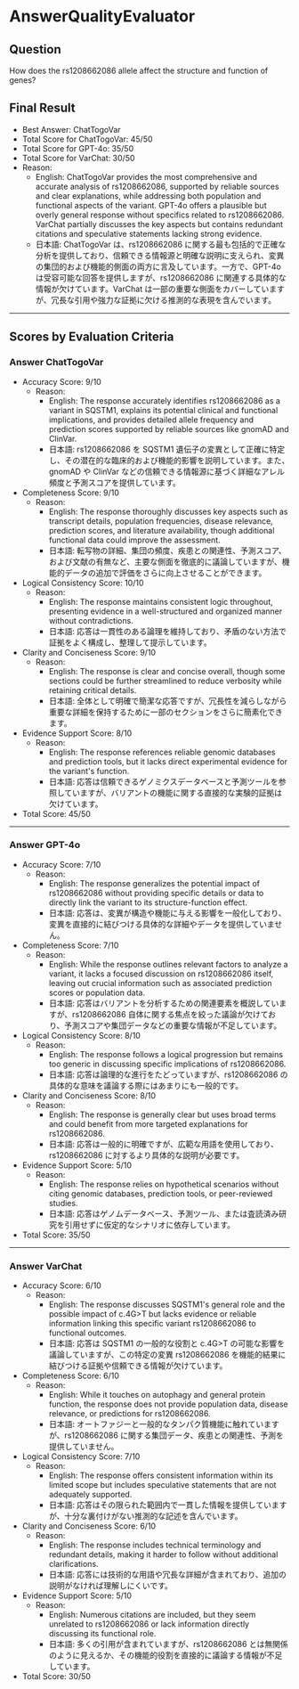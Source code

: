 # AnswerQualityEvaluator

## Question

How does the rs1208662086 allele affect the structure and function of genes?

## Final Result

- Best Answer: ChatTogoVar
- Total Score for ChatTogoVar: 45/50
- Total Score for GPT-4o: 35/50
- Total Score for VarChat: 30/50
- Reason:
  - English: ChatTogoVar provides the most comprehensive and accurate analysis of rs1208662086, supported by reliable sources and clear explanations, while addressing both population and functional aspects of the variant. GPT-4o offers a plausible but overly general response without specifics related to rs1208662086. VarChat partially discusses the key aspects but contains redundant citations and speculative statements lacking strong evidence.
  - 日本語: ChatTogoVar は、rs1208662086 に関する最も包括的で正確な分析を提供しており、信頼できる情報源と明確な説明に支えられ、変異の集団的および機能的側面の両方に言及しています。一方で、GPT-4o は受容可能な回答を提供しますが、rs1208662086 に関連する具体的な情報が欠けています。VarChat は一部の重要な側面をカバーしていますが、冗長な引用や強力な証拠に欠ける推測的な表現を含んでいます。

---

## Scores by Evaluation Criteria

### Answer ChatTogoVar
- Accuracy Score: 9/10
  - Reason: 
    - English: The response accurately identifies rs1208662086 as a variant in SQSTM1, explains its potential clinical and functional implications, and provides detailed allele frequency and prediction scores supported by reliable sources like gnomAD and ClinVar.
    - 日本語: rs1208662086 を SQSTM1 遺伝子の変異として正確に特定し、その潜在的な臨床的および機能的影響を説明しています。また、gnomAD や ClinVar などの信頼できる情報源に基づく詳細なアレル頻度と予測スコアを提供しています。
- Completeness Score: 9/10
  - Reason: 
    - English: The response thoroughly discusses key aspects such as transcript details, population frequencies, disease relevance, prediction scores, and literature availability, though additional functional data could improve the assessment.
    - 日本語: 転写物の詳細、集団の頻度、疾患との関連性、予測スコア、および文献の有無など、主要な側面を徹底的に議論していますが、機能的データの追加で評価をさらに向上させることができます。
- Logical Consistency Score: 10/10
  - Reason: 
    - English: The response maintains consistent logic throughout, presenting evidence in a well-structured and organized manner without contradictions.
    - 日本語: 応答は一貫性のある論理を維持しており、矛盾のない方法で証拠をよく構成し、整理して提示しています。
- Clarity and Conciseness Score: 9/10
  - Reason: 
    - English: The response is clear and concise overall, though some sections could be further streamlined to reduce verbosity while retaining critical details.
    - 日本語: 全体として明確で簡潔な応答ですが、冗長性を減らしながら重要な詳細を保持するために一部のセクションをさらに簡素化できます。
- Evidence Support Score: 8/10
  - Reason: 
    - English: The response references reliable genomic databases and prediction tools, but it lacks direct experimental evidence for the variant's function.
    - 日本語: 応答は信頼できるゲノミクスデータベースと予測ツールを参照していますが、バリアントの機能に関する直接的な実験的証拠は欠けています。
- Total Score: 45/50

---

### Answer GPT-4o
- Accuracy Score: 7/10
  - Reason: 
    - English: The response generalizes the potential impact of rs1208662086 without providing specific details or data to directly link the variant to its structure-function effect.
    - 日本語: 応答は、変異が構造や機能に与える影響を一般化しており、変異を直接的に結びつける具体的な詳細やデータを提供していません。
- Completeness Score: 7/10
  - Reason: 
    - English: While the response outlines relevant factors to analyze a variant, it lacks a focused discussion on rs1208662086 itself, leaving out crucial information such as associated prediction scores or population data.
    - 日本語: 応答はバリアントを分析するための関連要素を概説していますが、rs1208662086 自体に関する焦点を絞った議論が欠けており、予測スコアや集団データなどの重要な情報が不足しています。
- Logical Consistency Score: 8/10
  - Reason: 
    - English: The response follows a logical progression but remains too generic in discussing specific implications of rs1208662086.
    - 日本語: 応答は論理的な進行をたどっていますが、rs1208662086 の具体的な意味を議論する際にはあまりにも一般的です。
- Clarity and Conciseness Score: 8/10
  - Reason: 
    - English: The response is generally clear but uses broad terms and could benefit from more targeted explanations for rs1208662086.
    - 日本語: 応答は一般的に明確ですが、広範な用語を使用しており、rs1208662086 に対するより具体的な説明が必要です。
- Evidence Support Score: 5/10
  - Reason: 
    - English: The response relies on hypothetical scenarios without citing genomic databases, prediction tools, or peer-reviewed studies.
    - 日本語: 応答はゲノムデータベース、予測ツール、または査読済み研究を引用せずに仮定的なシナリオに依存しています。
- Total Score: 35/50

---

### Answer VarChat
- Accuracy Score: 6/10
  - Reason: 
    - English: The response discusses SQSTM1's general role and the possible impact of c.4G>T but lacks evidence or reliable information linking this specific variant rs1208662086 to functional outcomes.
    - 日本語: 応答は SQSTM1 の一般的な役割と c.4G>T の可能な影響を議論していますが、この特定の変異 rs1208662086 を機能的結果に結びつける証拠や信頼できる情報が欠けています。
- Completeness Score: 6/10
  - Reason: 
    - English: While it touches on autophagy and general protein function, the response does not provide population data, disease relevance, or predictions for rs1208662086.
    - 日本語: オートファジーと一般的なタンパク質機能に触れていますが、rs1208662086 に関する集団データ、疾患との関連性、予測を提供していません。
- Logical Consistency Score: 7/10
  - Reason: 
    - English: The response offers consistent information within its limited scope but includes speculative statements that are not adequately supported.
    - 日本語: 応答はその限られた範囲内で一貫した情報を提供していますが、十分な裏付けがない推測的な記述を含んでいます。
- Clarity and Conciseness Score: 6/10
  - Reason: 
    - English: The response includes technical terminology and redundant details, making it harder to follow without additional clarifications.
    - 日本語: 応答には技術的な用語や冗長な詳細が含まれており、追加の説明がなければ理解しにくいです。
- Evidence Support Score: 5/10
  - Reason: 
    - English: Numerous citations are included, but they seem unrelated to rs1208662086 or lack information directly discussing its functional role.
    - 日本語: 多くの引用が含まれていますが、rs1208662086 とは無関係のように見えるか、その機能的役割を直接的に議論する情報が不足しています。
- Total Score: 30/50